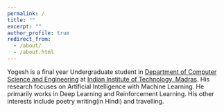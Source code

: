 ```yaml
---
permalink: /
title: ""
excerpt: ""
author_profile: true
redirect_from: 
  - /about/
  - /about.html
---
```


Yogesh is a final year Undergraduate student in [Department of Computer Science and Engineering](https://www.cse.iitm.ac.in) at [Indian Institute of Technology, Madras](https://www.iitm.ac.in). His research focuses on Artificial Intelligence with Machine Learning. He primarily works in Deep Learning and Reinforcement Learning. His other interests include poetry writing(in Hindi) and travelling.
